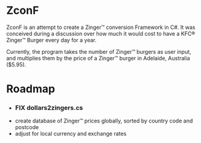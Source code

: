 # ZconF

ZconF is an attempt to create a Zinger&trade; conversion Framework in C#. It was conceived during a discussion over how much it would cost to have a KFC&reg; Zinger&trade; Burger every day for a year.

Currently, the program takes the number of Zinger&trade; burgers as user input, and multiplies them by the price of a Zinger&trade; burger in Adelaide, Australia ($5.95).

# Roadmap

- ### <b>FIX dollars2zingers.cs</b>
- create database of Zinger&trade; prices globally, sorted by country code and postcode
- adjust for local currency and exchange rates
